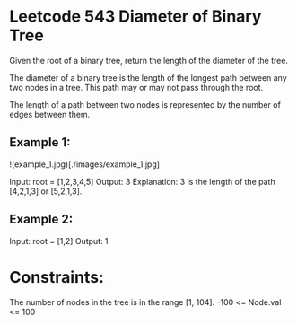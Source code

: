 # Leetcode 543 Diameter of Binary Tree

Given the root of a binary tree, return the length of the diameter of the tree.

The diameter of a binary tree is the length of the longest path between any two nodes in a tree. This path may or may not pass through the root.

The length of a path between two nodes is represented by the number of edges between them.

## Example 1:

!(example_1.jpg)[./images/example_1.jpg]

Input: root = [1,2,3,4,5]
Output: 3
Explanation: 3 is the length of the path [4,2,1,3] or [5,2,1,3].

## Example 2:

Input: root = [1,2]
Output: 1

# Constraints:

The number of nodes in the tree is in the range [1, 104].
-100 <= Node.val <= 100

